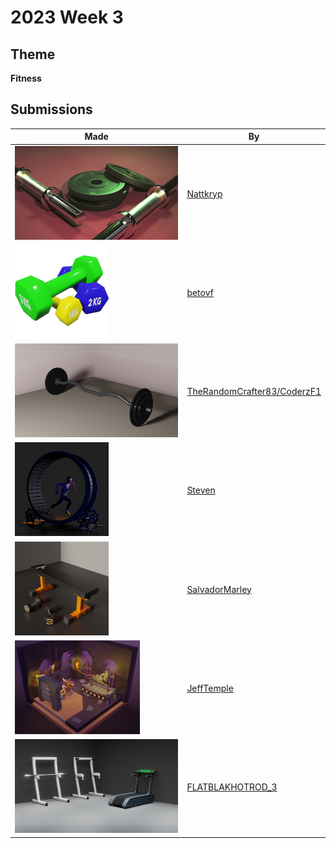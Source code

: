 # 2023 Week 3


## Theme

**Fitness**


## Submissions

| Made | By |
|------|----|
| <img src="./Nattkryp/2024-01-15_dumbbell_kit.png" height="150" /> | [Nattkryp](./Nattkryp/) |
| <img src="./betovf/dumbbells.png" height="150" /> | [betovf](./betovf/) |
| <img src="./TheRandomCrafter83/liftingbar.png" height="150" /> | [TheRandomCrafter83/CoderzF1](./TheRandomCrafter83/) |
| <img src="./Steven/Fitness_Challenge_-_01.jpg" height="150" /> | [Steven](./Steven/) |
| <img src="./SalvadorMarley/finished.png" height="150" /> | [SalvadorMarley](./SalvadorMarley/) |
| <img src="./JeffTemple/JeffTemple_OutworldFitnessCenter_FinalRender01.png" height="150" /> | [JeffTemple](./JeffTemple/) |
| <img src="./FLATBLAKHOTROD_3/Workout_room_02.png" height="150" /> | [FLATBLAKHOTROD_3](./FLATBLAKHOTROD_3/) |
